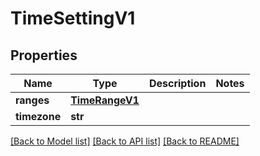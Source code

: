 # TimeSettingV1

## Properties
Name | Type | Description | Notes
------------ | ------------- | ------------- | -------------
**ranges** | [**TimeRangeV1**](TimeRangeV1.md) |  | 
**timezone** | **str** |  | 

[[Back to Model list]](../README.md#documentation-for-models) [[Back to API list]](../README.md#documentation-for-api-endpoints) [[Back to README]](../README.md)

